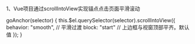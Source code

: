 1、Vue项目通过scrollIntoView实现锚点点击页面平滑滚动

goAnchor(selector) {
  this.$el.querySelector(selector).scrollIntoView({
      behavior: "smooth",  // 平滑过渡
      block:    "start"  // 上边框与视窗顶部平齐。默认值
  });
}

